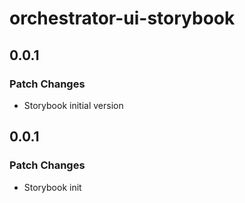 # orchestrator-ui-storybook

## 0.0.1

### Patch Changes

-   Storybook initial version

## 0.0.1

### Patch Changes

-   Storybook init
